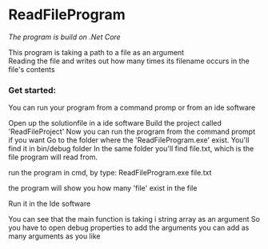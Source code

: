 # ReadFileProgram

_The program is build on .Net Core_

This program is taking a path to a file as an argument  
Reading the file and writes out how many times its filename occurs in the file's contents  

### Get started: 

You can run your program from a command promp or from an ide software

Open up the solutionfile in a ide software
Build the project called 'ReadFileProject'
Now you can run the program from the command prompt if you want
Go to the folder where the 'ReadFileProgram.exe' exist. You'll find it in bin/debug folder
In the same folder you'll find file.txt, which is the file program will read from.

run the program in cmd, by type: ReadFileProgram.exe file.txt

the program will show you how many 'file' exist in the file 


Run it in the Ide software

You can see that the main function is taking i string array as an argument
So you have to open debug properties to add the arguments
you can add as many arguments as you like


